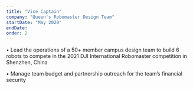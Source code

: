 ```yaml
---
title: "Vice Captain"
company: "Queen's Robomaster Design Team"
startDate: "May 2020"
endDate: 
order: 2
---
```


• Lead the operations of a 50+ member campus design team to build 6 robots to compete in the 2021 DJI International Robomaster competition in Shenzhen, China

• Manage team budget and partnership outreach for the team’s financial security
